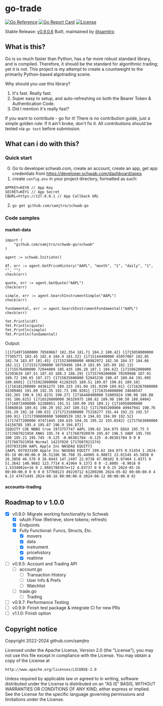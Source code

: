 # go-trade
[![Go Reference](https://pkg.go.dev/badge/github.com/samjtro/schwab-go.svg)](https://pkg.go.dev/github.com/samjtro/schwab-go)
[![Go Report Card](https://goreportcard.com/badge/github.com/samjtro/schwab-go)](https://goreportcard.com/report/github.com/samjtro/schwab-go)
[![License](https://img.shields.io/badge/license-Apache2-brightgreen.svg)](LICENSE)

Stable Release: [v0.9.0.6](https://github.com/samjtro/schwab-go/tree/stable)
Built, maintained by [@samjtro](https://github.com/samjtro)

## What is this?

Go is so much faster than Python, has a far more robust standard library, and is compiled. Therefore, it should be the standard for algorithmic trading; yet it is not. This project is my attempt to create a countweight to the primarily Python-based algotrading scene.

Why should you use this library?

1. It's fast. Really fast.
2. Super easy to setup, and auto-refreshing on both the Bearer Token & Authentication Code.
3. Did I mention it's really fast?

If you want to contribute - go for it! There is no contribution guide, just a simple golden rule: If it ain't broke, don't fix it. All contributions should be tested via `go test` before submission.

## What can i do with this?

### Quick start

0. Go to developer.schwab.com, create an account, create an app, get app credentials from https://developer.schwab.com/dashboard/apps
1. create `config.env` in your project directory, formatted as such:
```
APPKEY=KEY0 // App Key
SECRET=KEY1 // App Secret
CBURL=https://127.0.0.1 // App Callback URL
```
2. `go get github.com/samjtro/schwab-go`

### Code samples

#### market-data

```
import (
    "github.com/samjtro/schwab-go/schwab"
)

agent := schwab.Initiate()

df, err := agent.GetPriceHistory("AAPL", "month", "1", "daily", "1", "", "")
check(err)

quote, err := agent.GetQuote("AAPL")
check(err)

simple, err := agent.SearchInstrumentSimple("AAPL")
check(err)

fundamental, err := agent.SearchInstrumentFundamental("AAPL")
check(err)

fmt.Println(df)
fmt.Println(quote)
fmt.Println(simple)
fmt.Println(fundamental)
```

Output:

```
[{1714971600000 78569667 182.354 181.71 184.2 180.42} {1715058000000 77305771 183.45 182.4 184.9 181.32} {1715144400000 45057087 182.85 182.74 183.07 181.45} {1715230800000 48982972 182.56 184.57 184.66 182.11} {1715317200000 50759496 184.9 183.05 185.09 182.13} {1715576400000 72044809 185.435 186.28 187.1 184.62} {1715662800000 52393619 187.51 187.43 188.3 186.29} {1715749200000 70399988 187.91 189.72 190.65 187.37} {1715835600000 52845230 190.47 189.84 191.095 189.6601} {1715922000000 41282925 189.51 189.87 190.81 189.18} {1716181200000 44361275 189.325 191.04 191.9199 189.01} {1716267600000 42309401 191.09 192.35 192.73 190.9201} {1716354000000 34648547 192.265 190.9 192.8231 190.27} {1716440400000 51005924 190.98 186.88 191 186.625} {1716526800000 36326975 188.82 189.98 190.58 188.0404} {1716872400000 52280051 191.51 189.99 193 189.1} {1716958800000 53068016 189.61 190.29 192.247 189.51} {1717045200000 49947941 190.76 191.29 192.18 190.63} {1717131600000 75158277 191.44 192.25 192.57 189.91} {1717390800000 50080539 192.9 194.03 194.99 192.52} {1717477200000 47471445 194.635 194.35 195.32 193.0342} {1717563600000 54156785 195.4 195.87 196.9 194.87}]
{EQUITY COE NBBO true 1973757747 AAPL 199.62 164.075 EDGX 195.75 5 1717687921950 XNAS 195.74 4 1717687920970 195.87 196.5 XADF 195.745 100 195.21 195.745 -0.125 -0.06381784 -0.125 -0.06381784 0 0 0 1717687921950 Normal 14237020 1717687921574}
{037833100 AAPL Apple Inc NASDAQ EQUITY}
{AAPL 037833100 Apple Inc NASDAQ EQUITY 199.62 164.075 0.51454 1 2024-05-10 00:00:00.0 30.51106 96.708 35.44905 6.98872 23.01545 45.5858 0 26.3058 46.578 0 26.0443 147.2497 22.0738 47.00102 0.87464 1.0371 0 51.3642 140.9682 123.7714 6.41964 9.1372 0 0 -2.8005 -0.9016 0 1.5334082e+16 0 2.9801788367e+12 4.83737 0 0 0 0.25 2024-05-16 00:00:00.0 0 0 0 0 57760123 49229712 61209206 2024-05-02 00:00:00.0 4 6.13 47471445 2024-08-16 00:00:00.0 2024-08-12 00:00:00.0 0}
```

#### accounts-trading

## Roadmap to v 1.0.0

- [x] v0.9.0: Migrate working functionality to Schwab
    * [x] oAuth Flow (Retrieve, store tokens; refresh)
    * [x] Endpoints
    * [x] Fully Functional: Funcs, Structs, Etc.
        * [x] movers
        * [x] data
        * [x] instrument
        * [x] pricehistory
        * [x] realtime
- [ ] v0.9.5: Account and Trading API
    * [ ] account.go
        * [ ] Transaction History
        * [ ] User Info & Prefs
        * [ ] Watchlist
    * [ ] trade.go
        * [ ] Trading
- [ ] v0.9.7: Performance Testing
- [ ] v0.9.9: Finish test package & integrate CI for new PRs
- [ ] v1.1.0: Finish option

## Copyright notice

Copyright 2022-2024 github.com/samjtro

Licensed under the Apache License, Version 2.0 (the "License");
you may not use this file except in compliance with the License.
You may obtain a copy of the License at

    http://www.apache.org/licenses/LICENSE-2.0

Unless required by applicable law or agreed to in writing, software
distributed under the License is distributed on an "AS IS" BASIS,
WITHOUT WARRANTIES OR CONDITIONS OF ANY KIND, either express or implied.
See the License for the specific language governing permissions and
limitations under the License.

